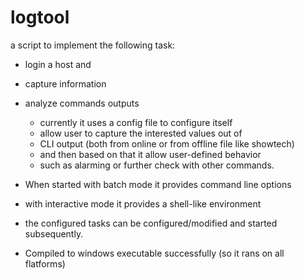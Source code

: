 # logtool

a script to implement the following task:

* login a host and
* capture information
* analyze commands outputs

    * currently it uses a config file to configure itself
    * allow user to capture the interested values out of
    * CLI output (both from online or from offline file like showtech)
    * and then based on that it allow user-defined behavior
    * such as alarming or further check with other commands.

* When started with batch mode it provides command line options
* with interactive mode it provides a shell-like environment
* the configured tasks can be configured/modified and started subsequently.
* Compiled to windows executable successfully (so it rans on all flatforms)

